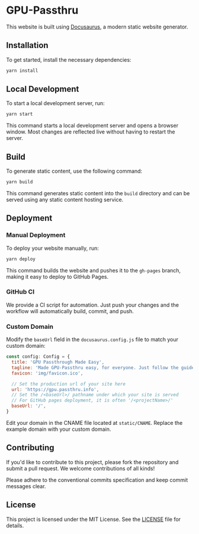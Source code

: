 # GPU-Passthru

This website is built using [Docusaurus](https://docusaurus.io/), a modern static website generator.

## Installation

To get started, install the necessary dependencies:

```bash
yarn install
```

## Local Development

To start a local development server, run:

```bash
yarn start
```

This command starts a local development server and opens a browser window. Most changes are reflected live without having to restart the server.

## Build

To generate static content, use the following command:

```bash
yarn build
```

This command generates static content into the `build` directory and can be served using any static content hosting service.

## Deployment

### Manual Deployment

To deploy your website manually, run:

```bash
yarn deploy
```

This command builds the website and pushes it to the `gh-pages` branch, making it easy to deploy to GitHub Pages.

### GitHub CI

We provide a CI script for automation. Just push your changes and the workflow will automatically build, commit, and push.

### Custom Domain

Modify the `baseUrl` field in the `docusaurus.config.js` file to match your custom domain:

```js
const config: Config = {
  title: 'GPU Passthrough Made Easy',
  tagline: 'Made GPU-Passthru easy, for everyone. Just follow the guide!',
  favicon: 'img/favicon.ico',

  // Set the production url of your site here
  url: 'https://gpu.passthru.info',
  // Set the /<baseUrl>/ pathname under which your site is served
  // For GitHub pages deployment, it is often '/<projectName>/'
  baseUrl: '/',
}
```

Edit your domain in the CNAME file located at `static/CNAME`. Replace the example domain with your custom domain.

## Contributing

If you'd like to contribute to this project, please fork the repository and submit a pull request. We welcome contributions of all kinds!

Please adhere to the conventional commits specification and keep commit messages clear.

## License

This project is licensed under the MIT License. See the [LICENSE](LICENSE) file for details.
